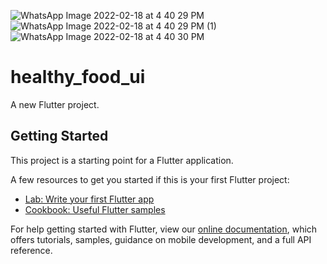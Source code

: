 ![WhatsApp Image 2022-02-18 at 4 40 29 PM](https://user-images.githubusercontent.com/60196149/154703730-caf94268-68f6-4d17-920b-c625e0d99d14.jpeg)
![WhatsApp Image 2022-02-18 at 4 40 29 PM (1)](https://user-images.githubusercontent.com/60196149/154703745-5b95f568-67aa-4898-b28b-d3a46f0ff761.jpeg)
![WhatsApp Image 2022-02-18 at 4 40 30 PM](https://user-images.githubusercontent.com/60196149/154703759-dd320af5-3fa1-4269-96fb-b34a08e8422f.jpeg)
# healthy_food_ui

A new Flutter project.

## Getting Started

This project is a starting point for a Flutter application.

A few resources to get you started if this is your first Flutter project:

- [Lab: Write your first Flutter app](https://flutter.dev/docs/get-started/codelab)
- [Cookbook: Useful Flutter samples](https://flutter.dev/docs/cookbook)

For help getting started with Flutter, view our
[online documentation](https://flutter.dev/docs), which offers tutorials,
samples, guidance on mobile development, and a full API reference.
